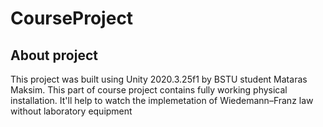 # CourseProject
 
## About project
This project was built using Unity 2020.3.25f1 by BSTU student Mataras Maksim. This part of course project contains fully working physical installation. It'll help to watch the implemetation of Wiedemann–Franz law without laboratory equipment

